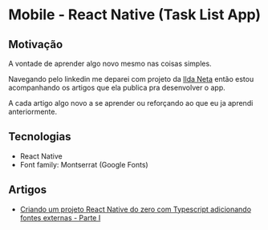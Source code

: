 # Mobile - React Native (Task List App)

## Motivação

A vontade de aprender algo novo mesmo nas coisas simples.

Navegando pelo linkedin me deparei com projeto da [Ilda Neta](https://github.com/ildaneta) então estou acompanhando os artigos que ela publica pra desenvolver o app.

A cada artigo algo novo a se aprender ou reforçando ao que eu ja aprendi anteriormente.

## Tecnologias

- React Native
- Font family: Montserrat (Google Fonts)

## Artigos
- [Criando um projeto React Native do zero com Typescript adicionando fontes externas - Parte I](https://ildaneta.dev/posts/criando-um-projeto-react-native-do-zero-com-typescript-adicionando-fontes-externas/)
